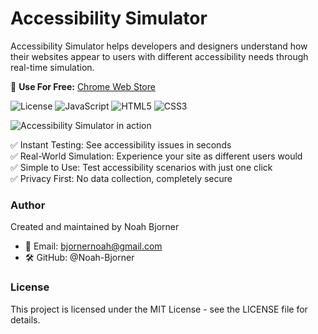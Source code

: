 # Accessibility Simulator

Accessibility Simulator helps developers and designers understand how their websites appear to users with different accessibility needs through real-time simulation.

📌 **Use For Free:** [Chrome Web Store](https://chromewebstore.google.com/detail/accessibility-simulator/lcokiecipdfmpdccljcndmnhhbdeelkf)

![License](https://img.shields.io/badge/License-MIT-yellow)
![JavaScript](https://img.shields.io/badge/JavaScript-F7DF1E?logo=javascript&logoColor=black)
![HTML5](https://img.shields.io/badge/HTML5-E34F26?logo=html5&logoColor=white)
![CSS3](https://img.shields.io/badge/CSS3-1572B6?logo=css3&logoColor=white)

![Accessibility Simulator in action](https://static.noahbjorner.com/random/ac-github.webp)

✅ Instant Testing: See accessibility issues in seconds<br>
✅ Real-World Simulation: Experience your site as different users would<br>
✅ Simple to Use: Test accessibility scenarios with just one click<br>
✅ Privacy First: No data collection, completely secure


### Author

Created and maintained by Noah Bjorner
- 📧 Email: bjornernoah@gmail.com
- 🛠 GitHub: @Noah-Bjorner

### License

This project is licensed under the MIT License - see the LICENSE file for details.
